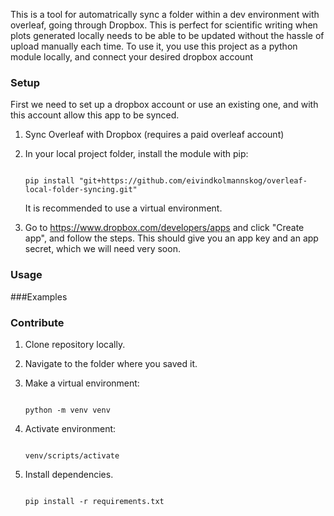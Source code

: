 This is a tool for automatrically sync a folder within a dev environment with overleaf, going through Dropbox. This is perfect for scientific writing when plots generated locally needs to be able to be updated without the hassle of upload manually each time. To use it, you use this project as a python module locally, and connect your desired dropbox account 



### Setup
First we need to set up a dropbox account or use an existing one, and with this account allow this app to be synced.
1. Sync Overleaf with Dropbox (requires a paid overleaf account)
2. In your local project folder, install the module with pip:
   ```

   pip install "git+https://github.com/eivindkolmannskog/overleaf-local-folder-syncing.git"

   ```
   It is recommended to use a virtual environment.
   
3. Go to https://www.dropbox.com/developers/apps and click "Create app", and follow the steps. This should give you an app key and an app secret, which we will need very soon.



### Usage

###Examples

### Contribute
1. Clone repository locally.
2. Navigate to the folder where you saved it.
3. Make a virtual environment:
    ```

    python -m venv venv

    ```

4. Activate environment:
   ```

   venv/scripts/activate

   ```

6. Install dependencies.

   ```
   
   pip install -r requirements.txt
   
   ```
   





